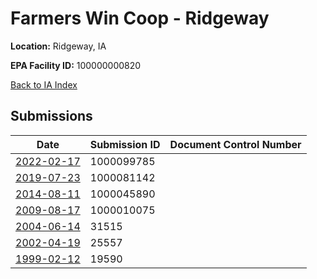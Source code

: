 # Farmers Win Coop - Ridgeway

**Location:** Ridgeway, IA

**EPA Facility ID:** 100000000820

[Back to IA Index](../../index.md)

## Submissions

| Date | Submission ID | Document Control Number |
|------|--------------|-------------------------|
| [2022-02-17](submissions/1000099785.md) | 1000099785 |  |
| [2019-07-23](submissions/1000081142.md) | 1000081142 |  |
| [2014-08-11](submissions/1000045890.md) | 1000045890 |  |
| [2009-08-17](submissions/1000010075.md) | 1000010075 |  |
| [2004-06-14](submissions/31515.md) | 31515 |  |
| [2002-04-19](submissions/25557.md) | 25557 |  |
| [1999-02-12](submissions/19590.md) | 19590 |  |
